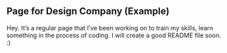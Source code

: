 ## Page for Design Company (Example)
Hey. It’s a regular page that I’ve been working on to train my skills, learn something in the process of coding. I will create a good README file soon. :)
